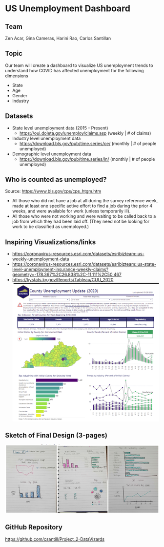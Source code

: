# US Unemployment Dashboard

## Team
Zen Acar, Gina Cameras, Harini Rao, Carlos Santillan

## Topic
Our team will create a dashboard to visualize US unemployment trends to understand how COVID has affected unemployment for the following dimensions
* State
* Age
* Gender
* Industry

## Datasets
* State level unemployment data (2015 - Present)
  - https://oui.doleta.gov/unemploy/claims.asp (weekly | # of claims)
* Industry level unemployment data
   - https://download.bls.gov/pub/time.series/ce/ (monthly | # of people unemployed)
* Demographic level unemployment data
   - https://download.bls.gov/pub/time.series/ln/ (monthly | # of people unemployed)

## Who is counted as unemployed?
Source: https://www.bls.gov/cps/cps_htgm.htm
* All those who did not have a job at all during the survey reference week, made at least one specific active effort to find a job during the prior 4 weeks, and were available for work (unless temporarily ill).
* All those who were not working and were waiting to be called back to a job from which they had been laid off. (They need not be looking for work to be classified as unemployed.)

## Inspiring Visualizations/links
* https://coronavirus-resources.esri.com/datasets/esribizteam::us-weekly-unemployment-data
* https://coronavirus-resources.esri.com/datasets/esribizteam::us-state-level-unemployment-insurance-weekly-claims?geometry=-178.367%2C26.838%2C-11.111%2C50.467
* https://kystats.ky.gov/Reports/Tableau/CUU_2020
![1-inspo](Images/inspo.png)

## Sketch of Final Design (3-pages)
![2-sketch](Images/sketch.png)

## GitHub Repository
https://github.com/csantill/Project_2-DataVizards

